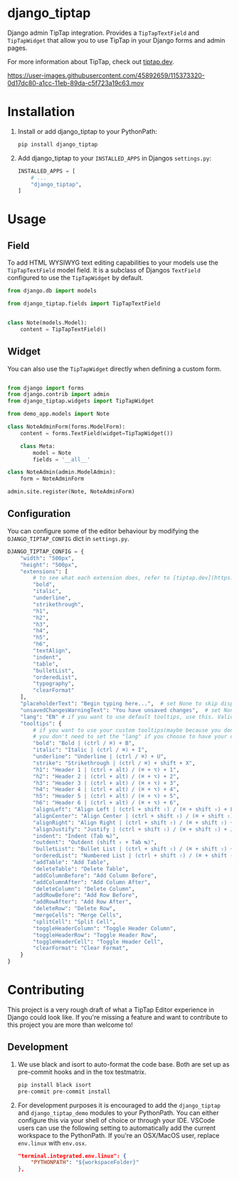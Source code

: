 # django_tiptap

Django admin TipTap integration. Provides a `TipTapTextField` and `TipTapWidget` that
allow you to use TipTap in your Django forms and admin pages.

For more information about TipTap, check out [tiptap.dev](https://www.tiptap.dev/).

https://user-images.githubusercontent.com/45892659/115373320-0d17dc80-a1cc-11eb-89da-c5f723a19c63.mov

# Installation

1. Install or add django_tiptap to your PythonPath:

   ```bash
   pip install django_tiptap
   ```

2. Add django_tiptap to your `INSTALLED_APPS` in Djangos `settings.py`:

   ```python
   INSTALLED_APPS = [
       # ...
       "django_tiptap",
   ]
   ```

# Usage

## Field

To add HTML WYSIWYG text editing capabilities to your models use the `TipTapTextField`
model field. It is a subclass of Djangos `TextField` configured to use the
`TipTapWidget` by default.
<br>

```python
from django.db import models

from django_tiptap.fields import TipTapTextField


class Note(models.Model):
    content = TipTapTextField()
```

## Widget

You can also use the `TipTapWidget` directly when defining a custom form.
<br>

```python

from django import forms
from django.contrib import admin
from django_tiptap.widgets import TipTapWidget

from demo_app.models import Note

class NoteAdminForm(forms.ModelForm):
    content = forms.TextField(widget=TipTapWidget())

    class Meta:
        model = Note
        fields = '__all__'

class NoteAdmin(admin.ModelAdmin):
    form = NoteAdminForm

admin.site.register(Note, NoteAdminForm)
```

## Configuration

You can configure some of the editor behaviour by modifying the `DJANGO_TIPTAP_CONFIG` dict in `settings.py`.

```python
DJANGO_TIPTAP_CONFIG = {
    "width": "500px",
    "height": "500px",
    "extensions": [
        # to see what each extension does, refer to [tiptap.dev](https://www.tiptap.dev/)
        "bold",
        "italic",
        "underline",
        "strikethrough",
        "h1",
        "h2",
        "h3",
        "h4",
        "h5",
        "h6",
        "textAlign",
        "indent",
        "table",
        "bulletList",
        "orderedList",
        "typography",
        "clearFormat"
    ],
    "placeholderText": "Begin typing here...",  # set None to skip display
    "unsavedChangesWarningText": "You have unsaved changes",  # set None to skip display
    "lang": "EN" # if you want to use default tooltips, use this. Valid Options => EN/DE
    "tooltips": { 
        # if you want to use your custom tooltips(maybe because you don't prefer default or the language you want isn't there)
        # you don't need to set the "lang" if you choose to have your own tooltips
        "bold": "Bold | (ctrl / ⌘) + B",
        "italic": "Italic | (ctrl / ⌘) + I",
        "underline": "Underline | (ctrl / ⌘) + U",
        "strike": "Strikethrough | (ctrl / ⌘) + shift + X",
        "h1": "Header 1 | (ctrl + alt) / (⌘ + ⌥) + 1",
        "h2": "Header 2 | (ctrl + alt) / (⌘ + ⌥) + 2",
        "h3": "Header 3 | (ctrl + alt) / (⌘ + ⌥) + 3",
        "h4": "Header 4 | (ctrl + alt) / (⌘ + ⌥) + 4",
        "h5": "Header 5 | (ctrl + alt) / (⌘ + ⌥) + 5",
        "h6": "Header 6 | (ctrl + alt) / (⌘ + ⌥) + 6",
        "alignLeft": "Align Left | (ctrl + shift ⇧) / (⌘ + shift ⇧) + L",
        "alignCenter": "Align Center | (ctrl + shift ⇧) / (⌘ + shift ⇧) + E",
        "alignRight": "Align Right | (ctrl + shift ⇧) / (⌘ + shift ⇧) + R",
        "alignJustify": "Justify | (ctrl + shift ⇧) / (⌘ + shift ⇧) + J",
        "indent": "Indent (Tab ↹)",
        "outdent": "Outdent (shift ⇧ + Tab ↹)",
        "bulletList": "Bullet List | (ctrl + shift ⇧) / (⌘ + shift ⇧) + 8",
        "orderedList": "Numbered List | (ctrl + shift ⇧) / (⌘ + shift ⇧) + 7",
        "addTable": "Add Table",
        "deleteTable": "Delete Table",
        "addColumnBefore": "Add Column Before",
        "addColumnAfter": "Add Column After",
        "deleteColumn": "Delete Column",
        "addRowBefore": "Add Row Before",
        "addRowAfter": "Add Row After",
        "deleteRow": "Delete Row",
        "mergeCells": "Merge Cells",
        "splitCell": "Split Cell",
        "toggleHeaderColumn": "Toggle Header Column",
        "toggleHeaderRow": "Toggle Header Row",
        "toggleHeaderCell": "Toggle Header Cell",
        "clearFormat": "Clear Format",
    }
}
```

# Contributing

This project is a very rough draft of what a TipTap Editor experience in Django could
look like. If you're missing a feature and want to contribute to this project you are more than
welcome to!

## Development

1.  We use black and isort to auto-format the code base. Both are set up as pre-commit hooks and in the tox testmatrix.

    ```bash
    pip install black isort
    pre-commit pre-commit install
    ```

2.  For development purposes it is encouraged to add the `django_tiptap` and
    `django_tiptap_demo` modules to your PythonPath. You can either configure this via
    your shell of choice or through your IDE.
    VSCode users can use the following setting to automatically add the current workspace
    to the PythonPath. If you're an OSX/MacOS user, replace `env.linux` with `env.osx`.

    ```json
    "terminal.integrated.env.linux": {
        "PYTHONPATH": "${workspaceFolder}"
    },
    ```
